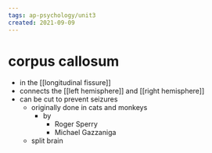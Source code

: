 ```yaml
---
tags: ap-psychology/unit3 
created: 2021-09-09
---
```


# corpus callosum

- in the [[longitudinal fissure]]
- connects the [[left hemisphere]] and [[right hemisphere]]
- can be cut to prevent seizures
	- originally done in cats and monkeys
		- by
			- Roger Sperry
			- Michael Gazzaniga
	- split brain 
